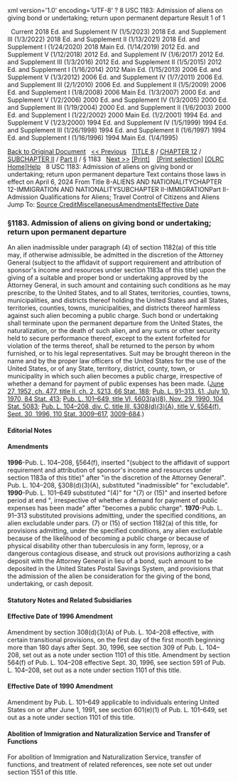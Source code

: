 xml version='1.0' encoding='UTF-8' ?
8 USC 1183: Admission of aliens on giving bond or undertaking; return upon permanent departure
 Result 1 of 1
 
  
  Current
2018 Ed. and Supplement IV (1/5/2023)
2018 Ed. and Supplement III (1/3/2022)
2018 Ed. and Supplement II (1/13/2021)
2018 Ed. and Supplement I (1/24/2020)
2018 Main Ed. (1/14/2019)
2012 Ed. and Supplement V (1/12/2018)
2012 Ed. and Supplement IV (1/6/2017)
2012 Ed. and Supplement III (1/3/2016)
2012 Ed. and Supplement II (1/5/2015)
2012 Ed. and Supplement I (1/16/2014)
2012 Main Ed. (1/15/2013)
2006 Ed. and Supplement V (1/3/2012)
2006 Ed. and Supplement IV (1/7/2011)
2006 Ed. and Supplement III (2/1/2010)
2006 Ed. and Supplement II (1/5/2009)
2006 Ed. and Supplement I (1/8/2008)
2006 Main Ed. (1/3/2007)
2000 Ed. and Supplement V (1/2/2006)
2000 Ed. and Supplement IV (1/3/2005)
2000 Ed. and Supplement III (1/19/2004)
2000 Ed. and Supplement II (1/6/2003)
2000 Ed. and Supplement I (1/22/2002)
2000 Main Ed. (1/2/2001)
1994 Ed. and Supplement V (1/23/2000)
1994 Ed. and Supplement IV (1/5/1999)
1994 Ed. and Supplement III (1/26/1998)
1994 Ed. and Supplement II (1/6/1997)
1994 Ed. and Supplement I (1/16/1996)
1994 Main Ed. (1/4/1995)
  
 
  
[Back to Original Document](/view.xhtml;jsessionid=16DD8656020DC01C1E20A33D6CBA5287)
 
[<< Previous](#)
  
 [TITLE 8](/view.xhtml;jsessionid=16DD8656020DC01C1E20A33D6CBA5287?req=granuleid%3AUSC-prelim-title8&saved=%7CZ3JhbnVsZWlkOlVTQy1wcmVsaW0tdGl0bGU4LXNlY3Rpb24xMTgz%7C%7C%7C0%7Cfalse%7Cprelim&edition=prelim) / [CHAPTER 12](/view.xhtml;jsessionid=16DD8656020DC01C1E20A33D6CBA5287?req=granuleid%3AUSC-prelim-title8-chapter12&saved=%7CZ3JhbnVsZWlkOlVTQy1wcmVsaW0tdGl0bGU4LXNlY3Rpb24xMTgz%7C%7C%7C0%7Cfalse%7Cprelim&edition=prelim) / [SUBCHAPTER II](/view.xhtml;jsessionid=16DD8656020DC01C1E20A33D6CBA5287?req=granuleid%3AUSC-prelim-title8-chapter12-subchapter2&saved=%7CZ3JhbnVsZWlkOlVTQy1wcmVsaW0tdGl0bGU4LXNlY3Rpb24xMTgz%7C%7C%7C0%7Cfalse%7Cprelim&edition=prelim) / [Part II](/view.xhtml;jsessionid=16DD8656020DC01C1E20A33D6CBA5287?req=granuleid%3AUSC-prelim-title8-chapter12-subchapter2-part2&saved=%7CZ3JhbnVsZWlkOlVTQy1wcmVsaW0tdGl0bGU4LXNlY3Rpb24xMTgz%7C%7C%7C0%7Cfalse%7Cprelim&edition=prelim) / § 1183
  
 [Next >>](#)
[[Print]](#)
   
 [[Print selection]](#)
[[OLRC Home]](/browse.xhtml;jsessionid=16DD8656020DC01C1E20A33D6CBA5287)[Help](/navHelp.xhtml;jsessionid=16DD8656020DC01C1E20A33D6CBA5287)
 
8 USC 1183: Admission of aliens on giving bond or undertaking; return upon permanent departure
Text contains those laws in effect on April 6, 2024
From Title 8-ALIENS AND NATIONALITYCHAPTER 12-IMMIGRATION AND NATIONALITYSUBCHAPTER II-IMMIGRATIONPart II-Admission Qualifications for Aliens; Travel Control of Citizens and Aliens
Jump To: [Source Credit](#sourcecredit)[Miscellaneous](#miscellaneous-note)[Amendments](#amendment-note)[Effective Date](#effectivedate-amendment-note)
### §1183. Admission of aliens on giving bond or undertaking; return upon permanent departure
An alien inadmissible under paragraph (4) of section 1182(a) of this title may, if otherwise admissible, be admitted in the discretion of the Attorney General (subject to the affidavit of support requirement and attribution of sponsor's income and resources under section 1183a of this title) upon the giving of a suitable and proper bond or undertaking approved by the Attorney General, in such amount and containing such conditions as he may prescribe, to the United States, and to all States, territories, counties, towns, municipalities, and districts thereof holding the United States and all States, territories, counties, towns, municipalities, and districts thereof harmless against such alien becoming a public charge. Such bond or undertaking shall terminate upon the permanent departure from the United States, the naturalization, or the death of such alien, and any sums or other security held to secure performance thereof, except to the extent forfeited for violation of the terms thereof, shall be returned to the person by whom furnished, or to his legal representatives. Suit may be brought thereon in the name and by the proper law officers of the United States for the use of the United States, or of any State, territory, district, county, town, or municipality in which such alien becomes a public charge, irrespective of whether a demand for payment of public expenses has been made.
([June 27, 1952, ch. 477, title II, ch. 2, §213, 66 Stat. 188](/statviewer.htm?volume=66&page=188); [Pub. L. 91–313, §1, July 10, 1970, 84 Stat. 413](/statviewer.htm?volume=84&page=413); [Pub. L. 101–649, title VI, §603(a)(8), Nov. 29, 1990, 104 Stat. 5083](/statviewer.htm?volume=104&page=5083); [Pub. L. 104–208, div. C, title III, §308(d)(3)(A), title V, §564(f), Sept. 30, 1996, 110 Stat. 3009–617](/statviewer.htm?volume=110&page=3009-617), [3009-684](/statviewer.htm?volume=110&page=3009-684).)
  
#### **Editorial Notes**
#### Amendments
**1996**-Pub. L. 104–208, §564(f), inserted "(subject to the affidavit of support requirement and attribution of sponsor's income and resources under section 1183a of this title)" after "in the discretion of the Attorney General".
Pub. L. 104–208, §308(d)(3)(A), substituted "inadmissible" for "excludable".
**1990**-Pub. L. 101–649 substituted "(4)" for "(7) or (15)" and inserted before period at end ", irrespective of whether a demand for payment of public expenses has been made" after "becomes a public charge".
**1970**-Pub. L. 91–313 substituted provisions admitting, under the specified conditions, an alien excludable under pars. (7) or (15) of section 1182(a) of this title, for provisions admitting, under the specified conditions, any alien excludable because of the likelihood of becoming a public charge or because of physical disability other than tuberculosis in any form, leprosy, or a dangerous contagious disease, and struck out provisions authorizing a cash deposit with the Attorney General in lieu of a bond, such amount to be deposited in the United States Postal Savings System, and provisions that the admission of the alien be consideration for the giving of the bond, undertaking, or cash deposit.
  
#### **Statutory Notes and Related Subsidiaries**
#### Effective Date of 1996 Amendment
Amendment by section 308(d)(3)(A) of Pub. L. 104–208 effective, with certain transitional provisions, on the first day of the first month beginning more than 180 days after Sept. 30, 1996, see section 309 of Pub. L. 104–208, set out as a note under section 1101 of this title.
Amendment by section 564(f) of Pub. L. 104–208 effective Sept. 30, 1996, see section 591 of Pub. L. 104–208, set out as a note under section 1101 of this title.
#### Effective Date of 1990 Amendment
Amendment by Pub. L. 101–649 applicable to individuals entering United States on or after June 1, 1991, see section 601(e)(1) of Pub. L. 101–649, set out as a note under section 1101 of this title.
#### Abolition of Immigration and Naturalization Service and Transfer of Functions
For abolition of Immigration and Naturalization Service, transfer of functions, and treatment of related references, see note set out under section 1551 of this title.
